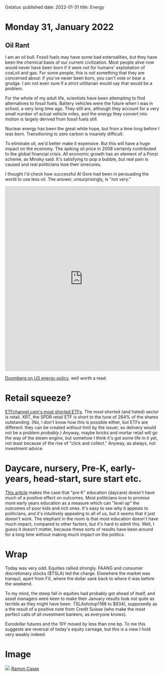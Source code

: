 Gstatus: published
date: 2022-01-31
title: Energy

# Monday 31, January 2022

## Oil Rant

I am an oil bull.
Fossil fuels may have some bad externalities, but they have been the chemical basis of our current civilization.
Most people alive now would never have been born if it were not for humans' exploitation of coal,oil and gas.
For some people, this is not something that they are concerned about: if you've never been born, you can't vote or bear a grudge.
I am not even sure if a strict utilitarian would say that would be a problem.

For the whole of my adult life, scientists have been attempting to find alternatives to fossil fuels.
Battery vehicles were the future when I was in school, a very long time ago. 
They still are, although they account for a very small number of actual vehicle miles,
and the energy they convert into motion is largely derived from fossil fuels still.

Nuclear energy has been the great white hope, but from a time long before I was born. 
Transitioning to zero carbon is insanely difficult. 

To eliminate oil, we'd better make it expensive. But this will have a huge impact on the economy.
The spiking oil price in 2008 certainly contributed to the global financial crisis.
All economic growth has an element of a Ponzi scheme, as Minsky said. 
It's satisfying to pop a bubble, but real pain is caused and real politicians lose their sinecures.

I thought I'd check how successful Al Gore had been in persuading the world to use less oil. 
The answer, unsurprisingly, is "not very."

<iframe src="https://ourworldindata.org/grapher/oil-production-by-country" loading="lazy" style="width: 100%; height: 600px; border: 0px none;"></iframe>

[Doomberg on US energy policy](https://doomberg.substack.com/p/shooting-oil-in-a-barrel?r=nmbt&utm_campaign=post&utm_medium=email), well worth a read.

# Retail squeeze?

[ETFchannel.com's most shorted ETFs](https://www.etfchannel.com/type/most-shorted-etfs/).
The *most* shorted (and hated) sector is retail.
XRT, the SPDR retail ETF is short to the tune of 264% of the shares outstanding. (No, I don't know how this is possible either, but ETFs are different: they can be created without limit by the issuer, so delivery would not be a problem _probably_.)
Anyway, maybe bricks and mortar retail will go the way of the steam engine, but somehow I think it's got some life in it yet,
not least because of the rise of "click and collect." 
Anyway, as always, not investment advice.

# Daycare, nursery, Pre-K, early-years, head-start, sure start etc.

[This article](https://noahpinion.substack.com/p/pre-k-is-day-care?r=nmbt&utm_campaign=post&utm_medium=email) makes the case that "pre K" education (daycare) doesn't have much of a positive effect on outcomes.
Most politicians love to promise more early years education as a measure which can "level up" the outcomes of poor kids and rich ones. 
It's easy to see why it appeals to politicians, and it's intuitively appealing to all of us, but it seems that it just doesn't work.
The elephant in the room is that most education doesn't have much impact, compared to other factors, but it's hard to admit this.
Well, I guess it doesn't matter, because these sorts of results have been around for a long time without making much impact on the politics.

# Wrap

Today was very odd. Equities rallied strongly. FAANG and consumer discretionary stocks ($TSLA) led the charge.
Elsewhere the market was tranquil, apart from FX, where the dollar sank back to where it was before the weekend.

To my mind, the steep fall in equities had probably got ahead of itself, and asset managers were keen to make their 
January results look not quite as terrible as they might have been.
$TSLA shot up 11% ($88 to $934), supposedly as a the result of a positive note from Credit Suisse (who make the most perfect calls of all investment bankers, as everyone knows).

Eurodollar futures and the 10Y moved by less than one bp. To me this suggests are reversal of today's equity carnage, but this is a
view I hold very weakly indeed.

# Image

![](https://pbs.twimg.com/media/FKYEJedXsAMiv8I?format=jpg&name=360x360)
[Ramon Casas](https://twitter.com/Daniel_Red_Eire/status/1487881289864814602?s=20&t=lzvYKbMSbKKouyP0tijCuA)

